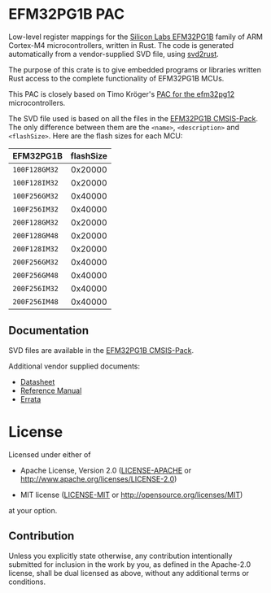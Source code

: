# EFM32PG1B PAC

Low-level register mappings for the [Silicon Labs EFM32PG1B](https://www.silabs.com/mcu/32-bit/efm32-pearl-gecko/device.EFM32PG1B200F256GM48) family of ARM Cortex-M4 microcontrollers, written in Rust.
The code is generated automatically from a vendor-supplied SVD file, using [svd2rust](https://docs.rs/svd2rust).

The purpose of this crate is to give embedded programs or libraries written Rust access to the complete functionality
of EFM32PG1B MCUs.

This PAC is closely based on Timo Kröger's [PAC for the efm32pg12](https://github.com/timokroeger/efm32pg12-pac) microcontrollers.

The SVD file used is based on all the files in the [EFM32PG1B CMSIS-Pack](https://www.silabs.com/documents/public/cmsis-packs/SiliconLabs.EFM32PG1B_DFP.5.8.2.pack). The only difference between them are the `<name>`, `<description>` and `<flashSize>`. Here are the flash sizes for each MCU:

| EFM32PG1B   | flashSize |
| ----------- | :-------: |
| `100F128GM32` | 0x20000  |
| `100F128IM32` | 0x20000  |
| `100F256GM32` | 0x40000  |
| `100F256IM32` | 0x40000  |
| `200F128GM32` | 0x20000  |
| `200F128GM48` | 0x20000  |
| `200F128IM32` | 0x20000  |
| `200F256GM32` | 0x40000  |
| `200F256GM48` | 0x40000  |
| `200F256IM32` | 0x40000  |
| `200F256IM48` | 0x40000  |

## Documentation

SVD files are available in the [EFM32PG1B CMSIS-Pack](https://www.silabs.com/documents/public/cmsis-packs/SiliconLabs.EFM32PG1B_DFP.5.8.2.pack).


Additional vendor supplied documents:
- [Datasheet](https://www.silabs.com/documents/public/data-sheets/efm32pg1-datasheet.pdf)
- [Reference Manual](https://www.silabs.com/documents/public/reference-manuals/EFM32PG1-ReferenceManual.pdf)
- [Errata](https://www.silabs.com/documents/public/errata/efm32pg1-errata.pdf)

# License

Licensed under either of

- Apache License, Version 2.0 ([LICENSE-APACHE](LICENSE-APACHE) or
  http://www.apache.org/licenses/LICENSE-2.0)

- MIT license ([LICENSE-MIT](LICENSE-MIT) or http://opensource.org/licenses/MIT)

at your option.

## Contribution

Unless you explicitly state otherwise, any contribution intentionally submitted
for inclusion in the work by you, as defined in the Apache-2.0 license, shall be
dual licensed as above, without any additional terms or conditions.
